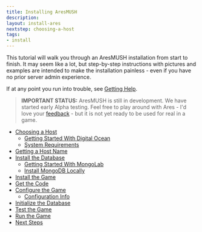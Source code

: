 ```yaml
---
title: Installing AresMUSH
description:
layout: install-ares
nextstep: choosing-a-host
tags: 
- install
---
```


This tutorial will walk you through an AresMUSH installation from start to finish. It may seem like a lot, but step-by-step instructions with pictures and examples are intended to make the installation painless - even if you have no prior server admin experience.

If at any point you run into trouble, see [Getting Help](/feedback).

> **IMPORTANT STATUS:**  AresMUSH is still in development.  We have started early Alpha testing.  Feel free to play around with Ares - I'd love your [feedback](/feedback) - but it is not yet ready to be used for real in a game.


* [Choosing a Host](/install-ares/choosing-a-host)
    * [Getting Started With Digital Ocean](/install-ares/digital-ocean)
    * [System Requirements](/install-ares/system-requirements)
* [Getting a Host Name](/install-ares/getting-a-hostname)
* [Install the Database](/install-ares/install-db)
    * [Getting Started With MongoLab](/install-ares/mongolab)
    * [Install MongoDB Locally](/install-ares/install-mongodb)
* [Install the Game](/install-ares/install-game)
* [Get the Code](/install-ares/get-the-code)
* [Configure the Game](/install-ares/basic-config)
    * [Configuration Info](/install-ares/server-config)
* [Initialize the Database](/install-ares/init-db)
* [Test the Game](/install-ares/test-game)
* [Run the Game](/install-ares/run-game)
* [Next Steps](/install-ares/next-steps)
